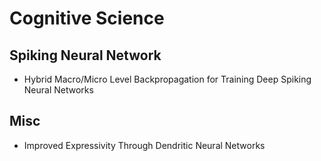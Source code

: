 # Cognitive Science

## Spiking Neural Network
- Hybrid Macro/Micro Level Backpropagation for Training Deep Spiking Neural Networks

## Misc
- Improved Expressivity Through Dendritic Neural Networks
